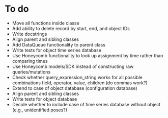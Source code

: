 # To do

* Move all functions inside classe
* Add ability to delete record by start, end, and object IDs
* Write docstrings
* Align parent and sibling classes
* Add DataQueue functionality to parent class
* Write tests for object time series database
* Use Honeycomb functionality to look up assignment by time rather than comparing times
* Use Honeycomb models/SDK instead of constructing raw queries/mutations
* Check whether query_expression_string works for all possible combinations field, operator, value, children (do commas work?)
* Extend to case of object database (configuration database)
* Align parent and sibling classes
* Write tests for object database
* Decide whether to include case of time series database without object (e.g., unidentified poses?)
